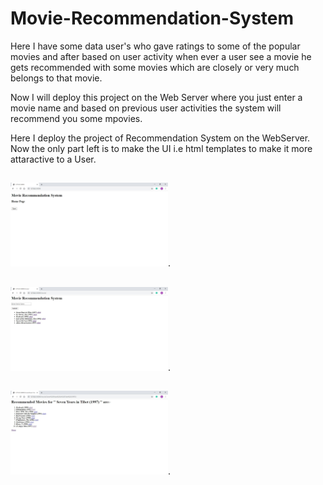 # Movie-Recommendation-System

Here I have some data user's who gave ratings to some of the popular movies and after based on user activity when ever a user see a movie he gets recommended with some movies which are closely or very much belongs to that movie.

Now I will deploy this project on the Web Server where you just enter a movie name and based on previous user activities the system will recommend you some mpovies.

Here I deploy the project of Recommendation System on the WebServer.
Now the only part left is to make the UI i.e html templates to make it more attaractive to a User.

## 
<img src="Recommendation_initial.JPG" width=50% height=50%>.

## 
<img src="Recommendation_HomePage.JPG" width=50% height=50%>.

## 
<img src="Recommendation_Showing.JPG" width=50% height=50%>.
